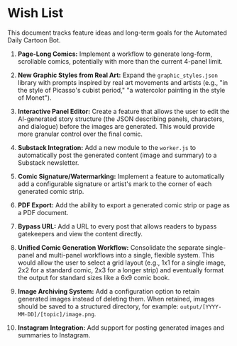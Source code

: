 # Wish List

This document tracks feature ideas and long-term goals for the Automated Daily Cartoon Bot.

1.  **Page-Long Comics:** Implement a workflow to generate long-form, scrollable comics, potentially with more than the current 4-panel limit.

2.  **New Graphic Styles from Real Art:** Expand the `graphic_styles.json` library with prompts inspired by real art movements and artists (e.g., "in the style of Picasso's cubist period," "a watercolor painting in the style of Monet").

3.  **Interactive Panel Editor:** Create a feature that allows the user to edit the AI-generated story structure (the JSON describing panels, characters, and dialogue) before the images are generated. This would provide more granular control over the final comic.

4.  **Substack Integration:** Add a new module to the `worker.js` to automatically post the generated content (image and summary) to a Substack newsletter.

5.  **Comic Signature/Watermarking:** Implement a feature to automatically add a configurable signature or artist's mark to the corner of each generated comic strip.

6.  **PDF Export:** Add the ability to export a generated comic strip or page as a PDF document.

7.  **Bypass URL:** Add a URL to every post that allows readers to bypass gatekeepers and view the content directly.

8.  **Unified Comic Generation Workflow:** Consolidate the separate single-panel and multi-panel workflows into a single, flexible system. This would allow the user to select a grid layout (e.g., 1x1 for a single image, 2x2 for a standard comic, 2x3 for a longer strip) and eventually format the output for standard sizes like a 6x9 comic book.

9.  **Image Archiving System:** Add a configuration option to retain generated images instead of deleting them. When retained, images should be saved to a structured directory, for example: `output/[YYYY-MM-DD]/[topic]/image.png`.

10. **Instagram Integration:** Add support for posting generated images and summaries to Instagram.